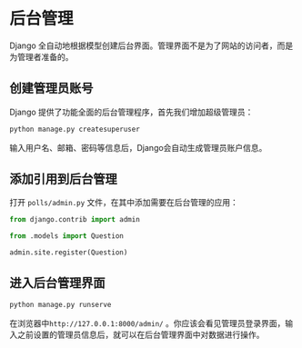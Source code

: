 # 后台管理

Django 全自动地根据模型创建后台界面。管理界面不是为了网站的访问者，而是为管理者准备的。

## 创建管理员账号

Django 提供了功能全面的后台管理程序，首先我们增加超级管理员：

```bash
python manage.py createsuperuser
```

输入用户名、邮箱、密码等信息后，Django会自动生成管理员账户信息。

## 添加引用到后台管理

打开 `polls/admin.py` 文件，在其中添加需要在后台管理的应用：

```python
from django.contrib import admin

from .models import Question

admin.site.register(Question)
```

## 进入后台管理界面

```bash
python manage.py runserve
```

在浏览器中`http://127.0.0.1:8000/admin/` 。你应该会看见管理员登录界面，输入之前设置的管理员信息后，就可以在后台管理界面中对数据进行操作。
